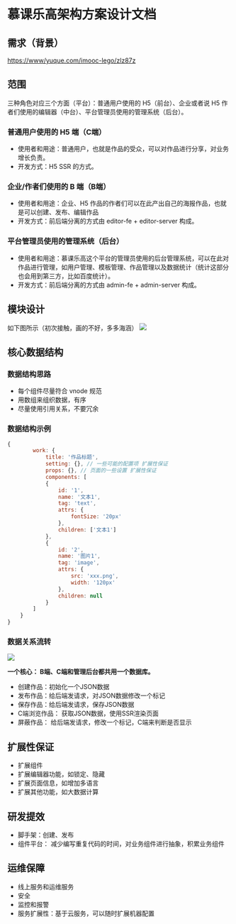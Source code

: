 # 慕课乐高架构方案设计文档

## 需求（背景）

[https://www/yuque.com/imooc-lego/zlz87z](https://www/yuque.com/imooc-lego/zlz87z)

## 范围

三种角色对应三个方面（平台）：普通用户使用的 H5（前台）、企业或者说 H5 作者们使用的编辑器（中台）、平台管理员使用的管理系统（后台）。

### 普通用户使用的 H5 端（C端）

-   使用者和用途：普通用户，也就是作品的受众，可以对作品进行分享，对业务增长负责。
-   开发方式：H5 SSR 的方式。

### 企业/作者们使用的 B 端（B端）

-   使用者和用途：企业、H5 作品的作者们可以在此产出自己的海报作品，也就是可以创建、发布、编辑作品
-   开发方式：前后端分离的方式由 editor-fe + editor-server 构成。

### 平台管理员使用的管理系统（后台）

-   使用者和用途：慕课乐高这个平台的管理员使用的后台管理系统，可以在此对作品进行管理，如用户管理、模板管理、作品管理以及数据统计（统计这部分也会用到第三方，比如百度统计）。
-   开发方式：前后端分离的方式由 admin-fe + admin-server 构成。

## 模块设计

如下图所示（初次接触，画的不好，多多海涵）
![](http://imooc-lego-homework.oss-cn-hangzhou.aliyuncs.com/docs/pages/%E9%83%AD%E4%BA%8C%E8%9B%8B/images/erdan_week1_01.png)

## 核心数据结构

### 数据结构思路

-   每个组件尽量符合 vnode 规范
-   用数组来组织数据，有序
-   尽量使用引用关系，不要冗余

### 数据结构示例

```javascript
{
        work: {
            title: '作品标题',
            setting: {}, // 一些可能的配置项 扩展性保证
            props: {}, // 页面的一些设置 扩展性保证
            components: [
            {
                id: '1',
                name: '文本1',
                tag: 'text',
                attrs: {
                    fontSize: '20px'
                },
                children: ['文本1']
            },
            {
                id: '2',
                name: '图片1',
                tag: 'image',
                attrs: {
                    src: 'xxx.png',
                    width: '120px'
                },
                children: null
            }
        ]
    }
}
```

### 数据关系流转
![](http://imooc-lego-homework.oss-cn-hangzhou.aliyuncs.com/docs/pages/%E9%83%AD%E4%BA%8C%E8%9B%8B/images/erdan_week1_02.png)

**一个核心： B端、C端和管理后台都共用一个数据库。** 

- 创建作品：初始化一个JSON数据
- 发布作品：给后端发请求，对JSON数据修改一个标记
- 保存作品：给后端发请求，保存JSON数据
- C端浏览作品： 获取JSON数据，使用SSR渲染页面
- 屏蔽作品： 给后端发请求，修改一个标记，C端来判断是否显示

## 扩展性保证

-   扩展组件
-   扩展编辑器功能，如锁定、隐藏
-   扩展页面信息，如增加多语言
-   扩展其他功能，如大数据计算

## 研发提效

-   脚手架：创建、发布
-   组件平台： 减少编写重复代码的时间，对业务组件进行抽象，积累业务组件

## 运维保障

-   线上服务和运维服务
-   安全
-   监控和报警
-   服务扩展性：基于云服务，可以随时扩展机器配置
